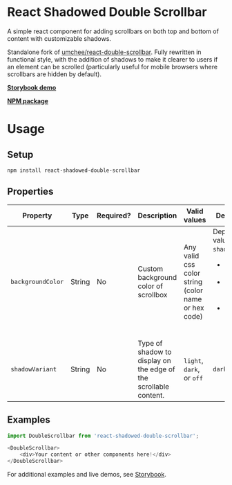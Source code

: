 # React Shadowed Double Scrollbar

A simple react component for adding scrollbars on both top and bottom of content with customizable shadows.

Standalone fork of [umchee/react-double-scrollbar](https://github.com/umchee/react-double-scrollbar). Fully rewritten in functional style, with the addition of shadows to make it clearer to users if an element can be scrolled (particularly useful for mobile browsers where scrollbars are hidden by default).

**[Storybook demo](https://chaiinchomp.github.io/react-shadowed-double-scrollbar)**

**[NPM package](https://www.npmjs.com/package/react-shadowed-double-scrollbar)**

# Usage

## Setup

```
npm install react-shadowed-double-scrollbar
```

## Properties

| Property | Type | Required? | Description | Valid values | Default value |
| -------- | ---- | --------- | ----------- | ------------ | ------------- |
| `backgroundColor` | String | No | Custom background color of scrollbox | Any valid css color string (color name or hex code) | Depends on value of `shadowVariant`: <ul><li>`off`: no background</li><li>`light`: dark background (`#111111`)</li><li>`dark`: light background (`#ffffff`)</li></ul> |
| `shadowVariant` | String | No | Type of shadow to display on the edge of the scrollable content. | `light`, `dark`, or `off` | `dark` |

## Examples

```javascript
import DoubleScrollbar from 'react-shadowed-double-scrollbar';

<DoubleScrollbar>
    <div>Your content or other components here!</div>
</DoubleScrollbar>
```

For additional examples and live demos, see [Storybook](https://chaiinchomp.github.io/react-shadowed-double-scrollbar).

